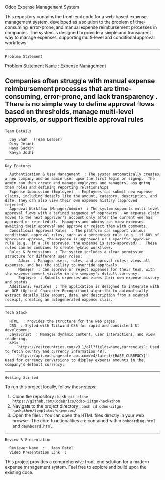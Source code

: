 Odoo Expense Management System

This repository contains the front-end code for a web-based expense management system, developed as a solution to the problem of time-consuming, error-prone, and manual expense reimbursement processes in companies. The system is designed to provide a simple and transparent way to manage expenses, supporting multi-level and conditional approval workflows.

-----

    Problem Statement

  Problem Statement Name  : Expense Management  

Companies often struggle with manual expense reimbursement processes that are time-consuming, error-prone, and lack transparency . There is no simple way to define approval flows based on thresholds, manage multi-level approvals, or support flexible approval rules 
-----
    Team Details

      Jay Shah   (Team Leader)
      Divy Jetani  
      Haya Sachin  
      Kavya Joshi  
-----
    Key Features

      Authentication & User Management  : The system automatically creates a new company and an admin user upon the first login or signup.  The admin can then create and manage employees and managers, assigning them roles and defining reporting relationships
      Expense Submission (Employee)  : Employees can submit new expense claims, including details like the amount, category, description, and date. They can also view their own expense history (approved, rejected) .
      Approval Workflow (Manager/Admin)  : The system supports multi-level approval flows with a defined sequence of approvers.  An expense claim moves to the next approver's account only after the current one has approved or rejected it.  Managers and admins can view expenses awaiting their approval and approve or reject them with comments.
      Conditional Approval Rules  : The platform can support various conditional approval rules, such as a percentage rule (e.g., if 60% of approvers approve, the expense is approved) or a specific approver rule (e.g., if a CFO approves, the expense is auto-approved) .  These rules can be combined to create hybrid workflows.
      Roles & Permissions  : The system includes a clear permission structure for different user roles:
          Admin  : Manages users, roles, and approval rules; views all expenses; and has the ability to override approvals.
          Manager  : Can approve or reject expenses for their team, with the expense amount visible in the company's default currency.
          Employee  : Submits expenses and views their own expense history and status.
      Additional Features  : The application is designed to integrate with an OCR (Optical Character Recognition) algorithm to automatically extract details like amount, date, and description from a scanned receipt, creating an autogenerated expense claim.

-----

    Tech Stack

      HTML  : Provides the structure for the web pages.
      CSS  : Styled with Tailwind CSS for rapid and consistent UI development.
      JavaScript  : Manages dynamic content, user interactions, and view rendering.
      APIs  :
         `https://restcountries.com/v3.1/all?fields=name,currencies`: Used to fetch country and currency information 48].
         `https://api.exchangerate-api.com/v4/latest/{BASE_CURRENCY}`: Used for currency conversions to display expense amounts in the company's default currency.

-----

    Getting Started

To run this project locally, follow these steps:

1.    Clone the repository  :
    ```bash
    git clone https://github.com/CodeBrics/odoo-iitgn-hackathon
    ```
2.    Navigate to the project directory  :
    ```bash
    cd odoo-iitgn-hackathon/templates/expenses/
    ```
3.    Open the files  : You can open the HTML files directly in your web browser. The core functionalities are contained within `onboarding.html` and `dashboard.html`.

-----

    Review & Presentation

      Reviewer Name  :   Aman Patel  
      Video Presentation Link  : 

This project provides a comprehensive front-end solution for a modern expense management system. Feel free to explore and build upon the existing code.
